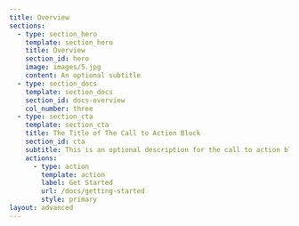 ```yaml
---
title: Overview
sections:
  - type: section_hero
    template: section_hero
    title: Overview
    section_id: hero
    image: images/5.jpg
    content: An optional subtitle
  - type: section_docs
    template: section_docs
    section_id: docs-overview
    col_number: three
  - type: section_cta
    template: section_cta
    title: The Title of The Call to Action Block
    section_id: cta
    subtitle: This is an optional description for the call to action block.
    actions:
      - type: action
        template: action
        label: Get Started
        url: /docs/getting-started
        style: primary
layout: advanced
---
```

